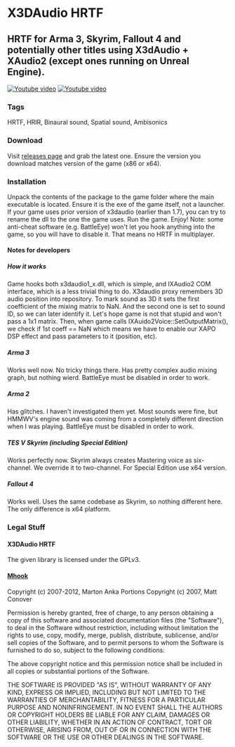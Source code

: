 # X3DAudio HRTF
## HRTF for Arma 3, Skyrim, Fallout 4 and potentially other titles using X3dAudio + XAudio2 (except ones running on Unreal Engine).

[![Youtube video](https://s15.postimg.org/slkiotxp7/skyrim.png)](https://www.youtube.com/watch?v=jJPpqssMPl0)
[![Youtube video](http://s24.postimg.org/iozt6p9ut/skyrim_fake_youtube.png)](http://www.youtube.com/watch?v=hsCgaMeTVG0)

### Tags
HRTF, HRIR, Binaural sound, Spatial sound, Ambisonics

### Download

Visit [releases page](https://github.com/kosumosu/x3daudio1_7_hrtf/releases) and grab the latest one. Ensure the version you download matches version of the game (x86 or x64).

### Installation
Unpack the contents of the package to the game folder where the main executable is located. Ensure it is the exe of the game itself, not a launcher. If your game uses prior version of x3daudio (earlier than 1.7), you can try to rename the dll to the one the game uses. Run the game. Enjoy!
Note: some anti-cheat software (e.g. BattleEye) won't let you hook anything into the game, so you will have to disable it. That means no HRTF in multiplayer.

#### Notes for developers
##### How it works
Game hooks both x3daudio1_x.dll, which is simple, and IXAudio2 COM interface, which is a less trivial thing to do.
X3daudio proxy remembers 3D audio position into repository. To mark sound as 3D it sets the first coefficient of the mixing matrix to NaN. And the second one is set to sound ID, so we can later identify it. Let's hope game is not that stupid and won't pass a 1x1 matrix.
Then, when game calls IXAuido2Voice::SetOutputMatrix(), we check if 1st coeff == NaN which means we have to enable our XAPO DSP effect and pass parameters to it (position, etc).

##### Arma 3
Works well now. No tricky things there. Has pretty complex audio mixing graph, but nothing wierd. BattleEye must be disabled in order to work.

##### Arma 2
Has glitches. I haven't investigated them yet. Most sounds were fine, but HMMWV's engine sound was coming from a completely different direction when I was playing. BattleEye must be disabled in order to work.

##### TES V Skyrim (including Special Edition)
Works perfectly now.
Skyrim always creates Mastering voice as six-channel. We override it to two-channel.
For Special Edition use x64 version.

##### Fallout 4
Works well. Uses the same codebase as Skyrim, so nothing different here. The only difference is x64 platform.


### Legal Stuff
#### X3DAudio HRTF
The given library is licensed under the GPLv3.

#### [Mhook](http://codefromthe70s.org/mhook24.aspx)
Copyright (c) 2007-2012, Marton Anka
Portions Copyright (c) 2007, Matt Conover

Permission is hereby granted, free of charge, to any person obtaining a copy of this software and associated documentation files (the "Software"), to deal in the Software without restriction, including without limitation the rights to use, copy, modify, merge, publish, distribute, sublicense, and/or sell copies of the Software, and to permit persons to whom the Software is furnished to do so, subject to the following conditions:

The above copyright notice and this permission notice shall be included in all copies or substantial portions of the Software.

THE SOFTWARE IS PROVIDED "AS IS", WITHOUT WARRANTY OF ANY KIND, EXPRESS OR IMPLIED, INCLUDING BUT NOT LIMITED TO THE WARRANTIES OF MERCHANTABILITY, FITNESS FOR A PARTICULAR PURPOSE AND NONINFRINGEMENT. IN NO EVENT SHALL THE AUTHORS OR COPYRIGHT HOLDERS BE LIABLE FOR ANY CLAIM, DAMAGES OR OTHER LIABILITY, WHETHER IN AN ACTION OF CONTRACT, TORT OR OTHERWISE, ARISING FROM, OUT OF OR IN CONNECTION WITH THE SOFTWARE OR THE USE OR OTHER DEALINGS IN THE SOFTWARE.
